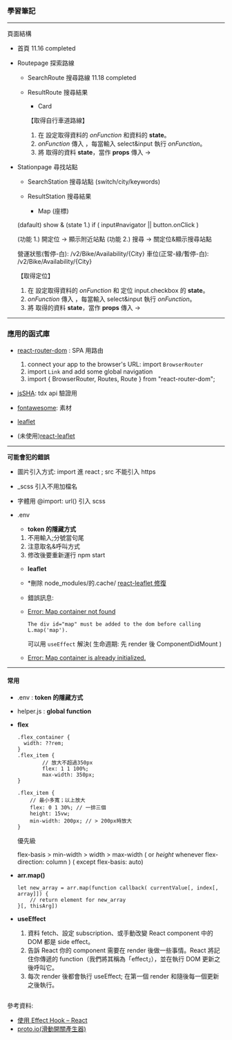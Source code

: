 ### 學習筆記

---

頁面結構

- 首頁 11.16 completed
- Routepage 探索路線

  - SearchRoute 搜尋路線 11.18 completed
  - ResultRoute 搜尋結果

    - Card

    【取得自行車道路線】

    1. 在 <Routepage/> 設定取得資料的 _onFunction_ 和資料的 **state**。
    2. _onFunction_ 傳入 <SearchRoute/> ，每當輸入 select&input 執行 _onFunction_。
    3. 將 <Routepage/> 取得的資料 **state**，當作 **props** 傳入 <ResultRoute/> -> <Card/>

- Stationpage 尋找站點

  - SearchStation 搜尋站點 (switch/city/keywords)
  - ResultStation 搜尋結果

    - Map (座標)

  (dafault) show <Banner/> & <SearchStation/>
  (state 1.)
  if ( input#navigator || button.onClick )
  <Map/>

  (功能 1.) 開定位 -> 顯示附近站點
  (功能 2.) 搜尋 -> 關定位&顯示搜尋站點

  營運狀態(暫停-白): /v2/Bike/Availability/{City}
  車位(正常-綠/暫停-白): /v2/Bike/Availability/{City}

  【取得定位】

  1. 在 <Stationpage/> 設定取得資料的 _onFunction_ 和 定位 input.checkbox 的 **state**。
  2. _onFunction_ 傳入 <SearchRoute/> ，每當輸入 select&input 執行 _onFunction_。
  3. 將 <Routepage/> 取得的資料 **state**，當作 **props** 傳入 <ResultRoute/> -> <Card/>

---

### **應用的函式庫**

- [react-router-dom](https://github.com/remix-run/react-router/blob/main/docs/getting-started/tutorial.md) : SPA 用路由

  1. connect your app to the browser's URL: import `BrowserRouter`
  2. import `Link` and add some global navigation
  3. import {
     BrowserRouter,
     Routes,
     Route
     } from "react-router-dom";

- [jsSHA](https://www.npmjs.com/package/jssha): tdx api 驗證用
- [fontawesome](https://fontawesome.com/v5.15/how-to-use/on-the-web/using-with/react): 素材
- [leaflet](https://leafletjs.com/download.html)
- (未使用)[react-leaflet](https://react-leaflet.js.org/docs/start-installation/)

---

**可能會犯的錯誤**

- 圖片引入方式: import 進 react ; src 不能引入 https
- \_scss 引入不用加檔名
- 字體用 @import: url() 引入 scss
- .env

  - **token 的隱藏方式**

  1. 不用輸入;分號當句尾
  2. 注意取名&呼叫方式
  3. 修改後要重新運行 npm start

  - **leaflet**
  - \*刪除 node_modules/的.cache/ [react-leaflet 修復](https://stackoverflow.com/questions/67552020/how-to-fix-error-failed-to-compile-node-modules-react-leaflet-core-esm-pat)

  - 錯誤訊息:
  - [Error: Map container not found](https://stackoverflow.com/questions/42647735/leaflet-map-container-not-found)

    ```
    The div id="map" must be added to the dom before calling L.map('map').
    ```

    可以用 `useEffect` 解決( 生命週期: 先 render 後 ComponentDidMount )

  - [Error: Map container is already initialized.](https://stackoverflow.com/questions/19186428/refresh-leaflet-map-map-container-is-already-initialized)

---

#### 常用

- .env : **token 的隱藏方式**
- helper.js : **global function**

- **flex**

  ```
  .flex_container {
    width: ??rem;
  }
  .flex_item {
          // 放大不超過350px
          flex: 1 1 100%;
          max-width: 350px;
  }
  ```

  ```
  .flex_item {
      // 最小多寬；以上放大
      flex: 0 1 30%; // 一排三個
      height: 15vw;
      min-width: 200px; // > 200px時放大
  }
  ```

  優先級

  flex-basis > min-width > width > max-width
  ( or _height_ whenever flex-direction: column )
  ( except flex-basis: auto)

- **arr.map()**

  ```
  let new_array = arr.map(function callback( currentValue[, index[, array]]) {
      // return element for new_array
  }[, thisArg])
  ```

- **useEffect**

  1. 資料 fetch、設定 subscription、或手動改變 React component 中的 DOM 都是 side effect。
  2. 告訴 React 你的 component 需要在 render 後做一些事情。React 將記住你傳遞的 function（我們將其稱為「effect」），並在執行 DOM 更新之後呼叫它。
  3. 每次 render 後都會執行 useEffect; 在第一個 render 和隨後每一個更新之後執行。

```

```

參考資料:

- [使用 Effect Hook – React](https://zh-hant.reactjs.org/docs/hooks-effect.html)
- [proto.io(滑動開關產生器)](https://proto.io/freebies/onoff/)
